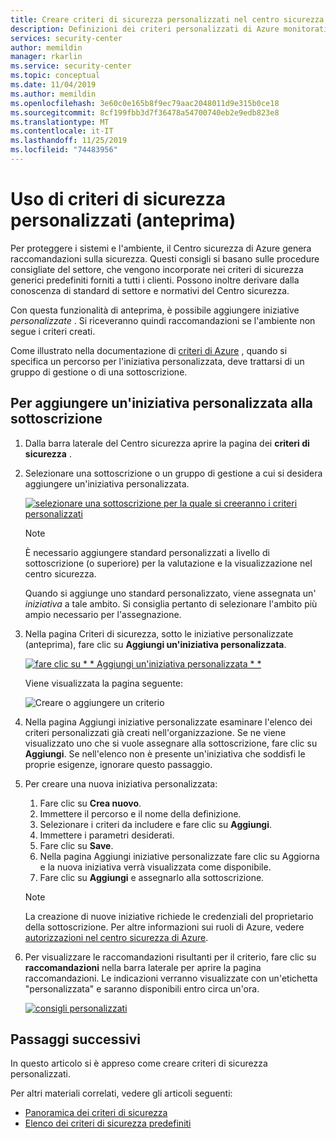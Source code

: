 ```yaml
---
title: Creare criteri di sicurezza personalizzati nel centro sicurezza di Azure | Microsoft Docs
description: Definizioni dei criteri personalizzati di Azure monitorati dal centro sicurezza di Azure.
services: security-center
author: memildin
manager: rkarlin
ms.service: security-center
ms.topic: conceptual
ms.date: 11/04/2019
ms.author: memildin
ms.openlocfilehash: 3e60c0e165b8f9ec79aac2048011d9e315b0ce18
ms.sourcegitcommit: 8cf199fbb3d7f36478a54700740eb2e9edb823e8
ms.translationtype: MT
ms.contentlocale: it-IT
ms.lasthandoff: 11/25/2019
ms.locfileid: "74483956"
---
```

# <a name="using-custom-security-policies-preview"></a>Uso di criteri di sicurezza personalizzati (anteprima)

Per proteggere i sistemi e l'ambiente, il Centro sicurezza di Azure genera raccomandazioni sulla sicurezza. Questi consigli si basano sulle procedure consigliate del settore, che vengono incorporate nei criteri di sicurezza generici predefiniti forniti a tutti i clienti. Possono inoltre derivare dalla conoscenza di standard di settore e normativi del Centro sicurezza.

Con questa funzionalità di anteprima, è possibile aggiungere iniziative *personalizzate* . Si riceveranno quindi raccomandazioni se l'ambiente non segue i criteri creati.

Come illustrato nella documentazione di [criteri di Azure](https://docs.microsoft.com/azure/governance/policy/concepts/definition-structure#definition-location) , quando si specifica un percorso per l'iniziativa personalizzata, deve trattarsi di un gruppo di gestione o di una sottoscrizione. 

## <a name="to-add-a-custom-initiative-to-your-subscription"></a>Per aggiungere un'iniziativa personalizzata alla sottoscrizione 

1. Dalla barra laterale del Centro sicurezza aprire la pagina dei **criteri di sicurezza** .

1. Selezionare una sottoscrizione o un gruppo di gestione a cui si desidera aggiungere un'iniziativa personalizzata.

    [![selezionare una sottoscrizione per la quale si creeranno i criteri personalizzati](media/custom-security-policies/custom-policy-selecting-a-subscription.png)](media/custom-security-policies/custom-policy-selecting-a-subscription.png#lightbox)

    > [!NOTE]
    > È necessario aggiungere standard personalizzati a livello di sottoscrizione (o superiore) per la valutazione e la visualizzazione nel centro sicurezza. 
    >
    > Quando si aggiunge uno standard personalizzato, viene assegnata un' *iniziativa* a tale ambito. Si consiglia pertanto di selezionare l'ambito più ampio necessario per l'assegnazione.

1. Nella pagina Criteri di sicurezza, sotto le iniziative personalizzate (anteprima), fare clic su **Aggiungi un'iniziativa personalizzata**.

    [![fare clic su * * Aggiungi un'iniziativa personalizzata * *](media/custom-security-policies/custom-policy-add-initiative.png)](media/custom-security-policies/custom-policy-add-initiative.png#lightbox)

    Viene visualizzata la pagina seguente:

    ![Creare o aggiungere un criterio](media/custom-security-policies/create-or-add-custom-policy.png)

1. Nella pagina Aggiungi iniziative personalizzate esaminare l'elenco dei criteri personalizzati già creati nell'organizzazione. Se ne viene visualizzato uno che si vuole assegnare alla sottoscrizione, fare clic su **Aggiungi**. Se nell'elenco non è presente un'iniziativa che soddisfi le proprie esigenze, ignorare questo passaggio.

1. Per creare una nuova iniziativa personalizzata:

    1. Fare clic su **Crea nuovo**.
    1. Immettere il percorso e il nome della definizione.
    1. Selezionare i criteri da includere e fare clic su **Aggiungi**.
    1. Immettere i parametri desiderati.
    1. Fare clic su **Save**.
    1. Nella pagina Aggiungi iniziative personalizzate fare clic su Aggiorna e la nuova iniziativa verrà visualizzata come disponibile.
    1. Fare clic su **Aggiungi** e assegnarlo alla sottoscrizione.

    > [!NOTE]
    > La creazione di nuove iniziative richiede le credenziali del proprietario della sottoscrizione. Per altre informazioni sui ruoli di Azure, vedere [autorizzazioni nel centro sicurezza di Azure](security-center-permissions.md).

1. Per visualizzare le raccomandazioni risultanti per il criterio, fare clic su **raccomandazioni** nella barra laterale per aprire la pagina raccomandazioni. Le indicazioni verranno visualizzate con un'etichetta "personalizzata" e saranno disponibili entro circa un'ora.

    [![consigli personalizzati](media/custom-security-policies/custom-policy-recommendations.png)](media/custom-security-policies/custom-policy-recommendations-in-context.png#lightbox)


## <a name="next-steps"></a>Passaggi successivi

In questo articolo si è appreso come creare criteri di sicurezza personalizzati. 

Per altri materiali correlati, vedere gli articoli seguenti: 

- [Panoramica dei criteri di sicurezza](tutorial-security-policy.md)
- [Elenco dei criteri di sicurezza predefiniti](security-center-policy-definitions.md)